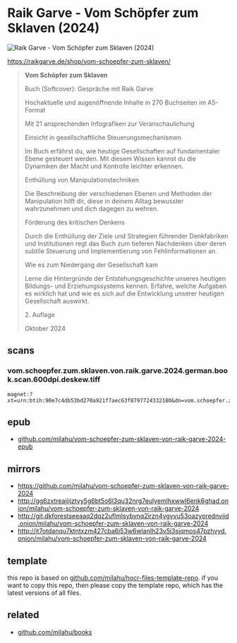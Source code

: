 # Raik Garve - Vom Schöpfer zum Sklaven (2024)

![Raik Garve - Vom Schöpfer zum Sklaven (2024)](cover.avif)

https://raikgarve.de/shop/vom-schoepfer-zum-sklaven/

<blockquote>

**Vom Schöpfer zum Sklaven**

Buch (Softcover): Gespräche mit Raik Garve

Hochaktuelle und augenöffnende Inhalte in 270 Buchseiten im A5-Format

Mit  21 ansprechenden Infografiken zur Veranschaulichung

Einsicht in gesellschaftliche Steuerungsmechanismen

Im Buch erfährst du, wie heutige Gesellschaften auf fundamentaler Ebene gesteuert werden.
Mit diesem Wissen kannst du die Dynamiken der Macht und Kontrolle leichter erkennen.

Enthüllung von Manipulationstechniken

Die Beschreibung der verschiedenen Ebenen und Methoden der Manipulation hilft dir,
diese in deinem Alltag bewusster wahrzunehmen und dich dagegen zu wehren.

Förderung des kritischen Denkens

Durch die Enthüllung der Ziele und Strategien führender Denkfabriken und Institutionen
regt das Buch zum tieferen Nachdenken über deren subtile Steuerung und Implementierung von Fehlinformationen an.

Wie es zum Niedergang der Gesellschaft kam

Lerne die Hintergründe der Entstehungsgeschichte unseres heutigen Bildungs- und Erziehungssystems kennen.
Erfahre, welche Aufgaben es wirklich hat und wie es sich auf die Entwicklung unserer heutigen Gesellschaft auswirkt.

2\. Auflage

Oktober 2024

</blockquote>

## scans

### vom.schoepfer.zum.sklaven.von.raik.garve.2024.german.book.scan.600dpi.deskew.tiff

```
magnet:?xt=urn:btih:90e7c4db53bd270a921f7aec63f8797724332180&dn=vom.schoepfer.zum.sklaven.von.raik.garve.2024.german.book.scan.600dpi.deskew.tiff&xl=948218064&tr=udp%3A%2F%2F45.9.60.30%3A6969%2Fannounce&tr=udp%3A%2F%2F185.216.179.62%3A25%2Fannounce&tr=udp%3A%2F%2F93.158.213.92%3A1337%2Fannounce&tr=udp%3A%2F%2F107.189.2.131%3A1337%2Fannounce&piece_size=4194304
```

## epub

- [github.com/milahu/vom-schoepfer-zum-sklaven-von-raik-garve-2024-epub](https://github.com/milahu/vom-schoepfer-zum-sklaven-von-raik-garve-2024-epub)

## mirrors

- https://github.com/milahu/vom-schoepfer-zum-sklaven-von-raik-garve-2024
- http://gg6zxtreajiijztyy5g6bt5o6l3qu32nrg7eulyemlhxwwl6enk6ghad.onion/milahu/vom-schoepfer-zum-sklaven-von-raik-garve-2024
- http://git.dkforestseeaaq2dqz2uflmlsybvnq2irzn4ygyvu53oazyorednviid.onion/milahu/vom-schoepfer-zum-sklaven-von-raik-garve-2024
- http://it7otdanqu7ktntxzm427cba6i53w6wlanlh23v5i3siqmos47pzhvyd.onion/milahu/vom-schoepfer-zum-sklaven-von-raik-garve-2024



## template

this repo is based on
[github.com/milahu/hocr-files-template-repo](https://github.com/milahu/hocr-files-template-repo).
if you want to copy this repo,
then please copy the template repo,
which has the latest versions of all files.



## related

- [github.com/milahu/books](https://github.com/milahu/books)
